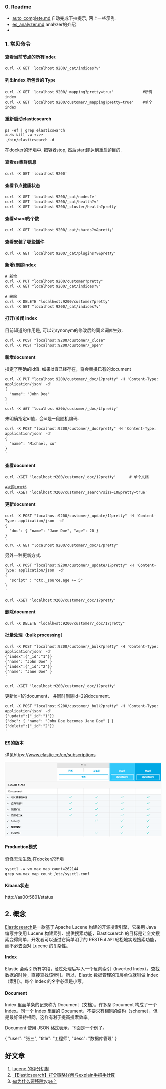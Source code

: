 ### 0. Readme

- [auto_complete.md](auto_complete.md) 自动完成下拉提示, 网上一些示例. 
- [es_analyzer.md](es_analyzer.md) analyzer的介绍
- 

### 1. 常见命令

#### 查看当前节点的所有Index

```shell
curl -X GET 'localhost:9200/_cat/indices?v'	
```

#### 列出Index 所包含的 Type

```shell
curl -X GET 'localhost:9200/_mapping?pretty=true'   	      #所有index
curl -X GET 'localhost:9200/customer/_mapping?pretty=true'    #单个index 
```

#### 重新启动elasticsearch

~~~
ps -ef | grep elasticsearch
sudo kill -9 ????
./bin/elasticsearch -d
~~~

在docker的环境中. 把容器stop, 然后start即达到重启的目的. 

#### 查看es集群信息

~~~
curl -X GET 'localhost:9200'
~~~

#### 查看节点健康状态

~~~shell
curl -X GET 'localhost:9200/_cat/nodes?v'
curl -X GET 'localhost:9200/_cat/health?v'
curl -X GET 'localhost:9200/_cluster/health?pretty'
~~~

#### 查看shard的个数

~~~shell
curl -X GET 'localhost:9200/_cat/shards?v&pretty'
~~~

#### 查看安装了哪些插件

~~~shell
curl -X GET 'localhost:9200/_cat/plugins?v&pretty'
~~~



#### 新增/删除index

~~~shell
# 新增
curl -X PUT "localhost:9200/customer?pretty"
curl -X GET "localhost:9200/_cat/indices?v"

# 删除
curl -X DELETE "localhost:9200/customer?pretty"
curl -X GET "localhost:9200/_cat/indices?v"

~~~

#### 打开/关闭 index

目前知道的作用是, 可以让synonym的修改后的同义词库生效. 

~~~shell
curl -X POST "localhost:9200/customer/_close"
curl -X POST "localhost:9200/customer/_open"
~~~

#### 新增document

指定了明确的id值. 如果id值已经存在，将会替换已有的document

~~~shell
curl -X PUT "localhost:9200/customer/_doc/1?pretty" -H 'Content-Type: application/json' -d'
{
  "name": "John Doe"
}
'
curl -X GET "localhost:9200/customer/_doc/1?pretty"
~~~

 未明确指定id值，会id是一段随机编码.

~~~shell
curl -X POST "localhost:9200/customer/_doc?pretty" -H 'Content-Type: application/json' -d'
{
  "name": "Michael, xu"
}
'
~~~

#### 查看document

~~~shell
curl -XGET 'localhost:9200/customer/_doc/1?pretty'      # 单个文档

#返回10文档  
curl -XGET 'localhost:9200/customer/_search?size=10&pretty=true'
~~~

#### 更新document

~~~shell
curl -X POST "localhost:9200/customer/_update/1?pretty" -H 'Content-Type: application/json' -d'
{
  "doc": { "name": "Jane Doe", "age": 20 }
}
'
curl -X GET "localhost:9200/customer/_doc/1?pretty"
~~~

另外一种更新方式. 

~~~shell
curl -X POST "localhost:9200/customer/_update/1?pretty" -H 'Content-Type: application/json' -d'
{
  "script" : "ctx._source.age += 5"
}
'

curl -XGET 'localhost:9200/customer/_doc/1?pretty'	

~~~

#### 删除document

~~~shell
curl -X DELETE "localhost:9200/customer/_doc/1?pretty"
~~~

#### 批量处理（bulk processing）

~~~shell
curl -X POST "localhost:9200/customer/_bulk?pretty" -H 'Content-Type: application/json' -d'
{"index":{"_id":"1"}}
{"name": "John Doe" }
{"index":{"_id":"2"}}
{"name": "Jane Doe" }
'

curl -XGET 'localhost:9200/customer/_doc/1?pretty'	
~~~

更新id=1的document， 并同时删除id=2的document. 

~~~
curl -X POST "localhost:9200/customer/_bulk?pretty" -H 'Content-Type: application/json' -d'
{"update":{"_id":"1"}}
{"doc": { "name": "John Doe becomes Jane Doe" } }
{"delete":{"_id":"2"}}
'

~~~

#### ES的版本

详见https://www.elastic.co/cn/subscriptions

![1561533579198](image/1561533579198.png)

#### Production模式

奇怪无法生效,在docker的环境

~~~
sysctl -w vm.max_map_count=262144
grep vm.max_map_count /etc/sysctl.conf
~~~



#### Kibana状态

http://aa00:5601/status



## 2. 概念

[Elasticsearch](http://www.elasticsearch.org/)是一款基于 Apache Lucene 构建的开源搜索引擎，它采用 Java 编写并使用 Lucene 构建索引、提供搜索功能，Elasticsearch 的目标是让全文搜索变得简单，开发者可以通过它简单明了的 RESTFul API 轻松地实现搜索功能，而不必去面对 Lucene 的复杂性。



#### Index

Elastic 会索引所有字段，经过处理后写入一个反向索引（Inverted Index）。查找数据的时候，直接查找该索引。所以，Elastic 数据管理的顶层单位就叫做 Index（索引）。每个 Index 的名字必须是小写。



#### Document

Index 里面单条的记录称为 Document（文档）。许多条 Document 构成了一个 Index。同一个 Index 里面的 Document，不要求有相同的结构（scheme），但是最好保持相同，这样有利于提高搜索效率。

Document 使用 JSON 格式表示，下面是一个例子。

{   "user": "张三",   "title": "工程师",   "desc": "数据库管理" }





## 好文章

1. [lucene 的评分机制](https://www.cnblogs.com/yjf512/p/4860134.html)
2. [【Elasticsearch】打分策略详解与explain手把手计算](https://blog.csdn.net/molong1208/article/details/50623948)
3. [es为什么要移除type？](https://www.cnblogs.com/huangfox/p/9460361.html)

